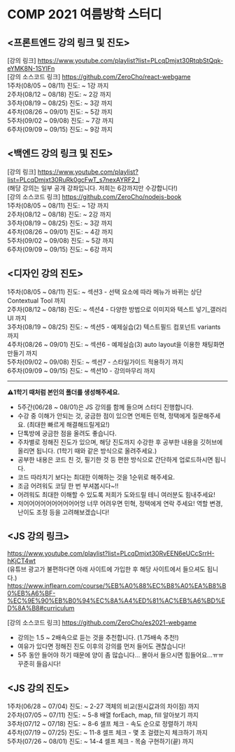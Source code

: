 # COMP 2021 여름방학 스터디

## <프론트엔드 강의 링크 및 진도>
[강의 링크] https://www.youtube.com/playlist?list=PLcqDmjxt30RtqbStQqk-eYMK8N-1SYIFn  
[강의 소스코드 링크] https://github.com/ZeroCho/react-webgame  
1주차(08/05 ~ 08/11) 진도: ~ 1강 까지  
2주차(08/12 ~ 08/18) 진도: ~ 2강 까지  
3주차(08/19 ~ 08/25) 진도: ~ 3강 까지  
4주차(08/26 ~ 09/01) 진도: ~ 5강 까지  
5주차(09/02 ~ 09/08) 진도: ~ 7강 까지  
6주차(09/09 ~ 09/15) 진도: ~ 9강 까지 

## <백엔드 강의 링크 및 진도>
[강의 링크] https://www.youtube.com/playlist?list=PLcqDmjxt30RuRk0gcFwT_s7nexAYRF2_I  
(해당 강의는 일부 공개 강좌입니다. 저희는 6강까지만 수강합니다!)  
[강의 소스코드 링크] https://github.com/ZeroCho/nodejs-book  
1주차(08/05 ~ 08/11) 진도: ~ 1강 까지  
2주차(08/12 ~ 08/18) 진도: ~ 2강 까지  
3주차(08/19 ~ 08/25) 진도: ~ 3강 까지  
4주차(08/26 ~ 09/01) 진도: ~ 4강 까지  
5주차(09/02 ~ 09/08) 진도: ~ 5강 까지  
6주차(09/09 ~ 09/15) 진도: ~ 6강 까지

## <디자인 강의 진도>
1주차(08/05 ~ 08/11) 진도: ~ 섹션3 - 선택 요소에 따라 메뉴가 바뀌는 상단 Contextual Tool 까지  
2주차(08/12 ~ 08/18) 진도: ~ 섹션4 - 다양한 방법으로 이미지와 텍스트 넣기_갤러리UI 까지  
3주차(08/19 ~ 08/25) 진도: ~ 섹션5 - 예제실습(2) 텍스트필드 컴포넌트 variants 까지  
4주차(08/26 ~ 09/01) 진도: ~ 섹션6 - 예제실습(3) auto layout을 이용한 채팅화면 만들기 까지  
5주차(09/02 ~ 09/08) 진도: ~ 섹션7 - 스타일가이드 적용하기 까지  
6주차(09/09 ~ 09/15) 진도: ~ 섹션10 - 강의마무리 까지  

---
**⚠️1학기 때처럼 본인의 폴더를 생성해주세요.**

- 5주간(06/28 ~ 08/01)은 JS 강의를 함께 들으며 스터디 진행합니다.
- 수강 중 이해가 안되는 것, 궁금한 점이 있으면 언제든 민혁, 정택에게 질문해주세요. (최대한 빠르게 해결해드릴게요!)
- 단톡방에 궁금한 점을 올려도 좋습니다.
- 주차별로 정해진 진도가 있으며, 해당 진도까지 수강한 후 공부한 내용을 깃허브에 올리면 됩니다. (1학기 때와 같은 방식으로 올려주세요.)
- 공부한 내용은 코드 친 것, 필기한 것 등 편한 방식으로 간단하게 업로드하시면 됩니다.
- 코드 따라치기 보다는 최대한 이해하는 것을 1순위로 해주세요.
- 조금 어려워도 코딩 한 번 부셔봅시다~!!
- 어려워도 최대한 이해할 수 있도록 저희가 도와드릴 테니 여러분도 힘내주세요!
- 저어어어어어어어어어어엉 너무 어려우면 민혁, 정택에게 연락 주세요! 역할 변경, 난이도 조정 등을 고려해보겠습니다!


## <JS 강의 링크>  
https://www.youtube.com/playlist?list=PLcqDmjxt30RvEEN6eUCcSrrH-hKjCT4wt  
(유튜브 광고가 불편하다면 아래 사이트에 가입한 후 해당 사이트에서 들으셔도 됩니다.)  
https://www.inflearn.com/course/%EB%A0%88%EC%B8%A0%EA%B8%B0%EB%A6%BF-%EC%9E%90%EB%B0%94%EC%8A%A4%ED%81%AC%EB%A6%BD%ED%8A%B8#curriculum

[강의 소스코드 링크]
https://github.com/ZeroCho/es2021-webgame

- 강의는 1.5 ~ 2배속으로 듣는 것을 추천합니다. (1.75배속 추천!)
- 여유가 있다면 정해진 진도 이후의 강의를 먼저 들어도 괜찮습니다!
- 5주 동안 들어야 하기 때문에 양이 좀 많습니다... 몰아서 들으시면 힘들어요...ㅠㅠ 꾸준히 들읍시다!

## <JS 강의 진도>
1주차(06/28 ~ 07/04) 진도: ~ 2-27 객체의 비교(원시값과의 차이점) 까지  
2주차(07/05 ~ 07/11) 진도: ~ 5-8 배열 forEach, map, fill 알아보기 까지  
3주차(07/12 ~ 07/18) 진도: ~ 8-6 셀프 체크 - 속도 순으로 정렬하기 까지  
4주차(07/19 ~ 07/25) 진도: ~ 11-8 셀프 체크 - 몇 초 걸렸는지 체크하기 까지  
5주차(07/26 ~ 08/01) 진도: ~ 14-4 셀프 체크 - 목숨 구현하기(끝) 까지 
